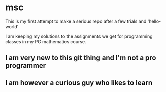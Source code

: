 # msc

This is my first attempt to make a serious repo after
a few trials and 'hello-world'

I am keeping my solutions to the assignments we get for
programming classes in my PG mathematics course.

## I am very new to this git thing and I'm not a pro programmer

## I am however a curious guy who likes to learn
